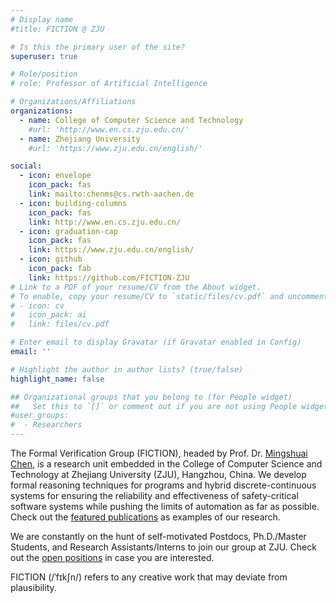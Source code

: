 ```yaml
---
# Display name
#title: FICTION @ ZJU

# Is this the primary user of the site?
superuser: true

# Role/position
# role: Professor of Artificial Intelligence

# Organizations/Affiliations
organizations:
  - name: College of Computer Science and Technology
    #url: 'http://www.en.cs.zju.edu.cn/'
  - name: Zhejiang University
    #url: 'https://www.zju.edu.cn/english/'

social:
  - icon: envelope
    icon_pack: fas
    link: mailto:chenms@cs.rwth-aachen.de
  - icon: building-columns
    icon_pack: fas
    link: http://www.en.cs.zju.edu.cn/
  - icon: graduation-cap
    icon_pack: fas
    link: https://www.zju.edu.cn/english/
  - icon: github
    icon_pack: fab
    link: https://github.com/FICTION-ZJU
# Link to a PDF of your resume/CV from the About widget.
# To enable, copy your resume/CV to `static/files/cv.pdf` and uncomment the lines below.
# - icon: cv
#   icon_pack: ai
#   link: files/cv.pdf

# Enter email to display Gravatar (if Gravatar enabled in Config)
email: ''

# Highlight the author in author lists? (true/false)
highlight_name: false

## Organizational groups that you belong to (for People widget)
##   Set this to `[]` or comment out if you are not using People widget.
#user_groups:
#  - Researchers
---
```


The Formal Verification Group (FICTION), headed by Prof. Dr. [Mingshuai Chen](/author/mingshuai-chen/), is a research unit embedded in the College of Computer Science and Technology at Zhejiang University (ZJU), Hangzhou, China. We develop formal reasoning techniques for programs and hybrid discrete-continuous systems for ensuring the reliability and effectiveness of safety-critical software systems while pushing the limits of automation as far as possible. Check out the [featured publications](/#featured) as examples of our research.

We are constantly on the hunt of self-motivated Postdocs, Ph.D./Master Students, and Research Assistants/Interns to join our group at ZJU. Check out the [open positions](/vacancies/) in case you are interested.

FICTION (/ˈfɪkʃn/) refers to any creative work that may deviate from plausibility.

<!-- <i class="fa-solid fa-triangle-exclamation"></i> This site is currently under construction. -->
